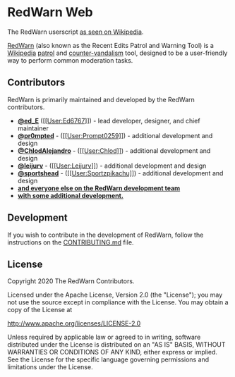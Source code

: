 # RedWarn Web

The RedWarn userscript [as seen on Wikipedia](https://en.wikipedia.org/wiki/User:RedWarn/.js).

[RedWarn](https://en.wikipedia.org/wiki/WP:RedWarn) (also known as the Recent Edits Patrol and Warning Tool) is a [Wikipedia](https://en.wikipedia.org/wiki/) [patrol](https://en.wikipedia.org/wiki/WP:RCP) and [counter-vandalism](https://en.wikipedia.org/wiki/WP:VD) tool, designed to be a user-friendly way to perform common moderation tasks.

## Contributors

RedWarn is primarily maintained and developed by the RedWarn contributors.

- **[@ed_E](https://gitlab.com/ed_e)** ([\[\[User:Ed6767\]\]](https://en.wikipedia.org/wiki/User:Ed6767)) - lead developer, designer, and chief maintainer
- **[@pr0mpted](https://gitlab.com/pr0mpted)** - ([\[\[User:Prompt0259\]\]](https://en.wikipedia.org/wiki/User:Prompt0259)) - additional development and design
- **[@ChlodAlejandro](https://gitlab.com/ChlodAlejandro)** - ([\[\[User:Chlod\]\]](https://en.wikipedia.org/wiki/User:Chlod)) - additional development and design
- **[@leijurv](https://gitlab.com/leijurv)** - ([\[\[User:Leijurv\]\]](https://en.wikipedia.org/wiki/User:Leijurv)) - additional development and design
- **[@sportshead](https://gitlab.com/sportshead)** - ([\[\[User:Sportzpikachu\]\]](https://en.wikipedia.org/wiki/User:Sportzpikachu)) - additional development and design
- **[and everyone else on the RedWarn development team](https://gitlab.com/groups/redwarn/-/group_members)**
- **[with some additional development.](https://en.wikipedia.org/wiki/WP:RW#Credits)**

## Development

If you wish to contribute in the development of RedWarn, follow the instructions on the [CONTRIBUTING.md](https://gitlab.com/redwarn/redwarn-web/-/blob/master/CONTRIBUTING.md) file.

## License

Copyright 2020 The RedWarn Contributors.

Licensed under the Apache License, Version 2.0 (the "License");
you may not use the source except in compliance with the License.
You may obtain a copy of the License at

   http://www.apache.org/licenses/LICENSE-2.0

Unless required by applicable law or agreed to in writing, software
distributed under the License is distributed on an "AS IS" BASIS,
WITHOUT WARRANTIES OR CONDITIONS OF ANY KIND, either express or implied.
See the License for the specific language governing permissions and
limitations under the License.